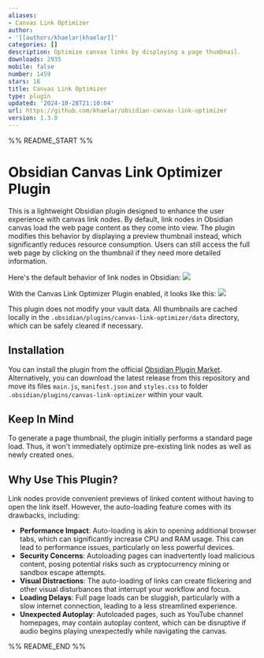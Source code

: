 ```yaml
---
aliases:
- Canvas Link Optimizer
author:
- '[[authors/khaelar|khaelar]]'
categories: []
description: Optimize canvas links by displaying a page thumbnail.
downloads: 2935
mobile: false
number: 1459
stars: 18
title: Canvas Link Optimizer
type: plugin
updated: '2024-10-28T21:10:04'
url: https://github.com/khaelar/obsidian-canvas-link-optimizer
version: 1.3.0
---
```


%% README_START %%

# Obsidian Canvas Link Optimizer Plugin

This is a lightweight Obsidian plugin designed to enhance the user experience with canvas link nodes. By default, link nodes in Obsidian canvas load the web page content as they come into view. The plugin modifies this behavior by displaying a preview thumbnail instead, which significantly reduces resource consumption. Users can still access the full web page by clicking on the thumbnail if they need more detailed information.

Here's the default behavior of link nodes in Obsidian:
![](https://raw.githubusercontent.com/khaelar/obsidian-canvas-link-optimizer/HEAD/doc/img/showcase-no-plugin.gif)

With the Canvas Link Optimizer Plugin enabled, it looks like this:
![](https://raw.githubusercontent.com/khaelar/obsidian-canvas-link-optimizer/HEAD/doc/img/showcase-with-plugin.gif)

This plugin does not modify your vault data. All thumbnails are cached locally in the `.obsidian/plugins/canvas-link-optimizer/data` directory, which can be safely cleared if necessary.

## Installation

You can install the plugin from the official [Obsidian Plugin Market](https://obsidian.md/plugins?id=canvas-link-optimizer). Alternatively, you can download the latest release from this repository and move its files `main.js`, `manifest.json` and `styles.css` to folder `.obsidian/plugins/canvas-link-optimizer` within your vault.

## Keep In Mind

To generate a page thumbnail, the plugin initially performs a standard page load. Thus, it won't immediately optimize pre-existing link nodes as well as newly created ones.

## Why Use This Plugin?

Link nodes provide convenient previews of linked content without having to open the link itself. However, the auto-loading feature comes with its drawbacks, including:

- **Performance Impact**: Auto-loading is akin to opening additional browser tabs, which can significantly increase CPU and RAM usage. This can lead to performance issues, particularly on less powerful devices.
- **Security Concerns**: Autoloading pages can inadvertently load malicious content, posing potential risks such as cryptocurrency mining or sandbox escape attempts.
- **Visual Distractions**: The auto-loading of links can create flickering and other visual disturbances that interrupt your workflow and focus.
- **Loading Delays**: Full page loads can be sluggish, particularly with a slow internet connection, leading to a less streamlined experience.
- **Unexpected Autoplay**: Autoloaded pages, such as YouTube channel homepages, may contain autoplay content, which can be disruptive if audio begins playing unexpectedly while navigating the canvas.


%% README_END %%